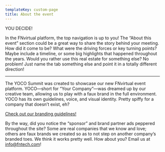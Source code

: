 ```yaml
---
templateKey: custom-page
title: About the event
---
```

YOU DECIDE!

In the FNvirtual platform, the top navigation is up to you! The “About this event” section could be a great way to share the story behind your meeting. How did it come to be? What were the driving forces or key turning points? Maybe include a timeline, or some big highlights that happened throughout the years. Would you rather use this real estate for something else? No problem! Just name the tab something else and point it in a totally different direction!

---

The YOCO Summit was created to showcase our new FNvirtual event platform. YOCO—short for “Your Company”—was dreamed up by our creative team, allowing us to play with a faux brand in the full environment. YOCO has its own guidelines, voice, and visual identity. Pretty spiffy for a company that doesn’t exist, eh?

[Check out our branding guidelines!](https://www.dropbox.com/s/w7qiav79lnnl93r/__FNvirtual-YOCO-site-guidelines.pdf?dl=0)

By the way, did you notice the “sponsor” and brand partner ads peppered throughout the site? Some are real companies that we know and love; others are faux brands we created so as to not step on another company’s branded toes. We think it works pretty well. How about you? Email us at [info@fntech.com](mailto:info@fntech.com)!